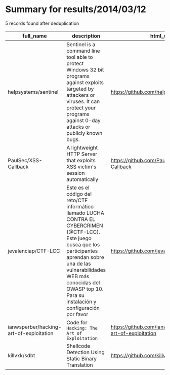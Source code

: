 
# Summary for results/2014/03/12
    
5 records found after deduplication

| full_name | description | html_url | matched_list | matched_count | pushed_at | size | stargazers_count | language | forks_count |
|-----------------------------------------|------------------------------------------------------------------------------------------------------------------------------------------------------------------------------------------------------------------------------------------------------------------|------------------------------------------------------------|----------------|-----------------|---------------------------|--------|--------------------|------------|---------------|
| helpsystems/sentinel | Sentinel is a command line tool able to protect Windows 32 bit programs against exploits targeted by attackers or viruses. It can protect your programs against 0-day attacks or publicly known bugs. | https://github.com/helpsystems/sentinel | ['exploit'] | 1 | 2014-03-12 23:55:06+00:00 | 176 | 67 | C++ | 35 |
| PaulSec/XSS-Callback | A lightweight HTTP Server that exploits XSS victim's session automatically | https://github.com/PaulSec/XSS-Callback | ['exploit'] | 1 | 2014-03-12 07:25:32+00:00 | 160 | 8 | JavaScript | 5 |
| jevalenciap/CTF-LCC | Este es el código del reto/CTF informático llamado LUCHA CONTRA EL CYBERCRIMEN (@CTF-LCC). Este juego busca que los participantes aprendan sobre una de las vulnerabilidades WEB más conocidas del OWASP top 10. Para su instalación y configuración por favor | https://github.com/jevalenciap/CTF-LCC | ['exploit'] | 1 | 2014-03-12 01:36:17+00:00 | 2792 | 0 | | 2 |
| ianwsperber/hacking-art-of-exploitation | Code for `Hacking: The Art of Exploitation` | https://github.com/ianwsperber/hacking-art-of-exploitation | ['exploit'] | 1 | 2014-03-12 07:25:10+00:00 | 148 | 0 | C | 0 |
| killvxk/sdbt | Shellcode Detection Using Static Binary Translation | https://github.com/killvxk/sdbt | ['shellcode'] | 1 | 2014-03-12 12:07:28+00:00 | 300 | 0 | C | 0 |
